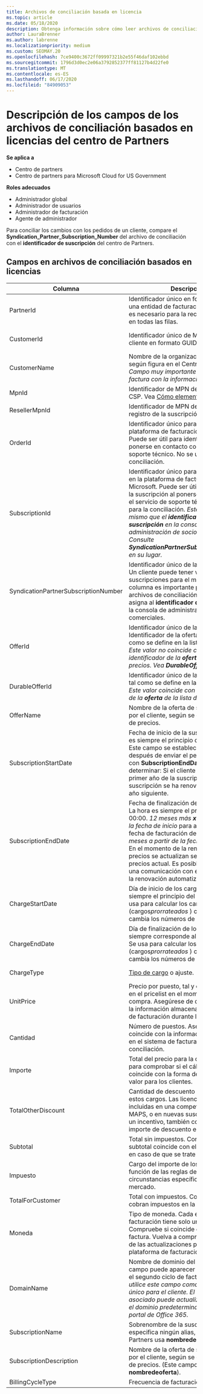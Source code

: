 ```yaml
---
title: Archivos de conciliación basada en licencia
ms.topic: article
ms.date: 05/18/2020
description: Obtenga información sobre cómo leer archivos de conciliación basados en licencias en el centro de Partners. En este artículo se explica el significado de cada campo en el archivo de conciliación basado en licencias.
author: LauraBrenner
ms.author: labrenne
ms.localizationpriority: medium
ms.custom: SEOMAY.20
ms.openlocfilehash: 7ce9400c3672ff09997321b2e55f46daf102ebbd
ms.sourcegitcommit: 1796d3d0ec2e06a3792852377ff81127b4d22fe0
ms.translationtype: MT
ms.contentlocale: es-ES
ms.lasthandoff: 06/17/2020
ms.locfileid: "84909053"
---
```

# <a name="understand-the-fields-in-partner-center-license-based-reconciliation-files"></a>Descripción de los campos de los archivos de conciliación basados en licencias del centro de Partners

**Se aplica a**

- Centro de partners
- Centro de partners para Microsoft Cloud for US Government

**Roles adecuados**
- Administrador global
- Administrador de usuarios
- Administrador de facturación
- Agente de administrador

Para conciliar los cambios con los pedidos de un cliente, compare el **Syndication_Partner_Subscription_Number** del archivo de conciliación con el **identificador de suscripción** del centro de Partners.

## <a name="fields-in-license-based-reconciliation-files"></a>Campos en archivos de conciliación basados en licencias

| Columna | Descripción | Valor de ejemplo |
| ------ | ----------- | ------------ |
| PartnerId | Identificador único en formato GUID para una entidad de facturación específica. No es necesario para la reconciliación. Igual en todas las filas. | *8ddd03642-test-test-test-46b58d356b4e* |
| CustomerId | Identificador único de Microsoft para el cliente en formato GUID. | *12ABCD34-001A-BCD2-987C-3210ABCD5678* |
| CustomerName | Nombre de la organización del cliente, según figura en el Centro de partners. *Campo muy importante para conciliar la factura con la información del sistema.* | *Cliente de prueba A* |
| MpnId | Identificador de MPN del asociado de CSP. Vea [Cómo elemento por asociado](use-the-reconciliation-files.md#itemize-reconciliation-files-by-partner). | *4390934* |
| ResellerMpnId | Identificador de MPN del distribuidor de registro de la suscripción.  |
| OrderId | Identificador único para un pedido en la plataforma de facturación de Microsoft. Puede ser útil para identificar el orden al ponerse en contacto con el servicio de soporte técnico. No se usa para la conciliación. | *566890604832738111* |
| SubscriptionId | Identificador único para una suscripción en la plataforma de facturación de Microsoft. Puede ser útil para identificar la suscripción al ponerse en contacto con el servicio de soporte técnico. No se usa para la conciliación. *Este valor no es el mismo que el **identificador de suscripción** en la consola de administración de socios comerciales. Consulte **SyndicationPartnerSubscriptionNumber** en su lugar.* | *usCBMgAAAAAAAAIA* |
| SyndicationPartnerSubscriptionNumber | Identificador único de las suscripciones. Un cliente puede tener varias suscripciones para el mismo plan. Esta columna es importante para el análisis de archivos de conciliación. Este campo se asigna al **identificador de suscripción** en la consola de administración de socios comerciales. | *fb977ab5-test-test-test-24c8d9591708* |
| OfferId | Identificador único de la oferta. Identificador de la oferta estándar, tal como se define en la lista de precios. *Este valor no coincide con el identificador de la **oferta** de la lista de precios. Vea **DurableOfferID** en su lugar.* | *FE616D64-E9A8-40EF-843F-152E9BBEF3D1* |
| DurableOfferId | Identificador único de la oferta durable, tal como se define en la lista de precios. *Este valor coincide con el identificador de la **oferta** de la lista de precios.* | *1017D7F3-6D7F-4BFA-BDD8-79BC8F104E0C* |
| OfferName | Nombre de la oferta de servicio adquirida por el cliente, según se define en la lista de precios. | *Microsoft Office 365 (Plan E3)* |
| SubscriptionStartDate | Fecha de inicio de la suscripción. La hora es siempre el principio del día, 00:00. Este campo se establece en el día después de enviar el pedido. Se usa junto con **SubscriptionEndDate** para determinar: Si el cliente sigue en el primer año de la suscripción, o si la suscripción se ha renovado durante el año siguiente. | *2/1/2019 0:00* |
| SubscriptionEndDate | Fecha de finalización de la suscripción. La hora es siempre el principio del día, 00:00. *12 meses más **x** días después de la fecha de inicio* para alinearse con la fecha de facturación del socio o *12 meses a partir de la fecha de renovación*. En el momento de la renovación, los precios se actualizan según la lista de precios actual. Es posible que se necesite una comunicación con el cliente antes de la renovación automatizada. | *2/1/2019 0:00* |
| ChargeStartDate | Día de inicio de los cargos. La hora es siempre el principio del día, 00:00. Se usa para calcular los cargos diarios (cargos*prorrateados* ) cuando un cliente cambia los números de asiento. | *2/1/2019 0:00* |
| ChargeEndDate | Día de finalización de los cargos. La hora siempre corresponde al fin del día, 23:59. Se usa para calcular los cargos diarios (cargos*prorrateados* ) cuando un cliente cambia los números de asiento. | *2/28/2019 23:59* |
| ChargeType | [Tipo de cargo](recon-file-charge-types.md) o ajuste. | Consulte [tipos de cargos](recon-file-charge-types.md). |
| UnitPrice | Precio por puesto, tal y como se publica en el pricelist en el momento de la compra. Asegúrese de que coincide con la información almacenada en el sistema de facturación durante la conciliación. | *6,82* |
| Cantidad | Número de puestos. Asegúrese de que coincide con la información almacenada en el sistema de facturación durante la conciliación. | *2* |
| Importe | Total del precio para la cantidad. Se usa para comprobar si el cálculo de cantidad coincide con la forma de calcular este valor para los clientes. | *13.32* |
| TotalOtherDiscount | Cantidad de descuento que se aplica a estos cargos. Las licencias de producto incluidas en una competencia o en MAPS, o en nuevas suscripciones para un incentivo, también contendrán un importe de descuento en esta columna. | *2,32* |
| Subtotal | Total sin impuestos. Comprueba si el subtotal coincide con el total esperado, en caso de que se trate de un descuento. | *11* |
| Impuesto | Cargo del importe de los impuestos. En función de las reglas de impuestos y las circunstancias específicas de su mercado. | *0* |
| TotalForCustomer | Total con impuestos. Comprueba si se cobran impuestos en la factura. | *11* |
| Moneda | Tipo de moneda. Cada entidad de facturación tiene solo una moneda. Compruebe si coincide con la primera factura. Vuelva a comprobarlo después de las actualizaciones principales de la plataforma de facturación. | *EUR* |
| DomainName | Nombre de dominio del cliente. Este campo puede aparecer en blanco hasta el segundo ciclo de facturación. *No utilice este campo como identificador único para el cliente. El cliente o asociado puede actualizar el personal o el dominio predeterminado a través del portal de Office 365.* | *ejemplo.onmicrosoft.com* |
| SubscriptionName | Sobrenombre de la suscripción. Si no se especifica ningún alias, el centro de Partners usa **nombredeoferta**. | *PROYECTO EN LÍNEA* |
| SubscriptionDescription | Nombre de la oferta de servicio adquirida por el cliente, según se define en la lista de precios. (Este campo es idéntico a **nombredeoferta**). | *PROJECT ONLINE PREMIUM SIN CLIENTE DE PROJECT* |
| BillingCycleType | Frecuencia de facturación única.| *Mensual* |